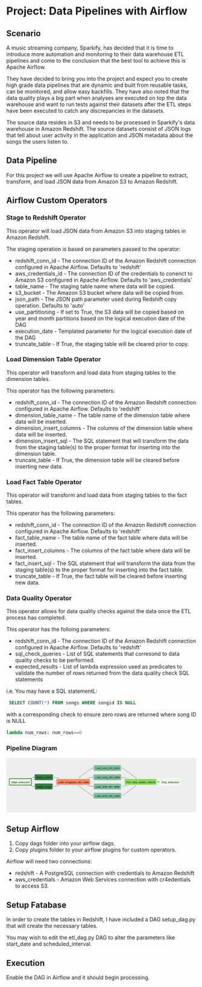 # Project: Data Pipelines with Airflow

## Scenario

A music streaming company, Sparkify, has decided that it is time to introduce more automation and monitoring to their data warehouse ETL pipelines and come to the conclusion that the best tool to achieve this is Apache Airflow.

They have decided to bring you into the project and expect you to create high grade data pipelines that are dynamic and built from reusable tasks, can be monitored, and allow easy backfills. They have also noted that the data quality plays a big part when analyses are executed on top the data warehouse and want to run tests against their datasets after the ETL steps have been executed to catch any discrepancies in the datasets.

The source data resides in S3 and needs to be processed in Sparkify's data warehouse in Amazon Redshift. The source datasets consist of JSON logs that tell about user activity in the application and JSON metadata about the songs the users listen to.

## Data Pipeline

For this project we will use Apache Airflow to create a pipeline to extract, transform, and load JSON data from Amazon S3 to Amazon Redshift.

## Airflow Custom Operators

### Stage to Redshift Operator

This operator will load JSON data from Amazon S3 into staging tables in Amazon Redshift.

The staging operation is based on parameters passed to the operator:

* redshift_conn_id - The connection ID of the Amazon Redshift connection configured in Apache Airflow. Defaults to 'redshift'
* aws_credentials_id - The connection ID of the credentials to conenct to Amazon S3 configured in Apache Airflow. Defaults to 'aws_credentials'
* table_name - The staging table name where data will be copied.
* s3_bucket - The Amazon S3 bucket where data will be copied from.
* json_path - The JSON path parameter used during Redshift copy operation. Defaults to 'auto'
* use_partitioning - If set to True, the S3 data will be copied based on year and month partitions based on the logical execution date of the DAG
* execution_date - Templated parameter for the logical execution date of the DAG
* truncate_table - If True, the staging table will be cleared prior to copy.

### Load Dimension Table Operator

This operator will transform and load data from staging tables to the dimension tables.

This operator has the following parameters:

* redshift_conn_id - The connection ID of the Amazon Redshift connection configured in Apache Airflow. Defaults to 'redshift'
* dimension_table_name - The table name of the dimension table where data will be inserted.
* dimension_insert_columns -  The columns of the dimension table where data will be inserted.
* dimension_insert_sql - The SQL statement that will transform the data from the staging table(s) to the proper format for inserting into the dimension table.
* truncate_table - If True, the dimension table will be cleared before inserting new data.

### Load Fact Table Operator

This operator will transform and load data from staging tables to the fact tables.

This operator has the following parameters:

* redshift_conn_id - The connection ID of the Amazon Redshift connection configured in Apache Airflow. Defaults to 'redshift'
* fact_table_name - The table name of the fact table where data will be inserted.
* fact_insert_columns -  The columns of the fact table where data will be inserted.
* fact_insert_sql - The SQL statement that will transform the data from the staging table(s) to the proper format for inserting into the fact table.
* truncate_table - If True, the fact table will be cleared before inserting new data.

### Data Quality Operator

This operator allows for data quality checks against the data once the ETL process has completed.

This operator has the folloing parameters:

* redshift_conn_id - The connection ID of the Amazon Redshift connection configured in Apache Airflow. Defaults to 'redshift'
* sql_check_queries - List of SQL statements that corresond to data quality checks to be performed.
* expected_results - List of lambda expression used as predicates to validate the number of rows returned from the data quality check SQL statements

i.e. You may have a SQL statementL:

```sql
 SELECT COUNT(*) FROM songs WHERE songid IS NULL
 ```

with a corresponding check to ensure zero rows are returned where song ID is NULL

```python
lambda num_rows: num_rows==0
```

### Pipeline Diagram

![Pipeline Diagram](.\images\pipeline.png)

## Setup Airflow

1. Copy dags folder into your airflow dags.
1. Copy plugins folder to your airflow plugins for custom operators.

Airflow will need two connections:

* redshift - A PostgreSQL connection with credentials to Amazon Redshift
* aws_credentials - Amazon Web Services connection with cr4edentials to access S3.

## Setup Fatabase

In order to create the tables in Redshift, I have included a DAG setup_dag.py that will create the necessary tables.

You may wish to edit the etl_dag.py DAG to alter the parameters like start_date and scheduled_interval.

## Execution

Enable the DAG in Airflow and it should begin processing.
